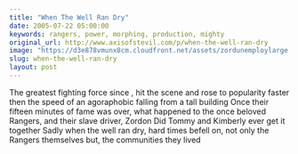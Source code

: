 ```yaml
---
title: "When The Well Ran Dry"
date: 2005-07-22 05:00:00
keywords: rangers, power, morphing, production, mighty
original_url: http://www.axisofstevil.com/p/when-the-well-ran-dry
image: "https://d3e878vmunx8cm.cloudfront.net/assets/zordunemploylarge.jpg"
slug: when-the-well-ran-dry
layout: post
---
```


The greatest fighting force since ,  hit the scene and rose to popularity faster then the speed of an agoraphobic falling from a tall building Once their fifteen minutes of fame was over, what happened to the once beloved Rangers, and their slave driver, Zordon Did Tommy and Kimberly ever get it together Sadly when the well ran dry, hard times befell on, not only the Rangers themselves but, the communities they lived

